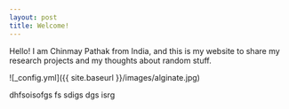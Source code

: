 ```yaml
---
layout: post
title: Welcome!
---
```


Hello! I am Chinmay Pathak from India, and this is my website to share my research projects and my thoughts about random stuff.

![_config.yml]({{ site.baseurl }}/images/alginate.jpg)








dhfsoisofgs
fs
sdigs
dgs
isrg




 
